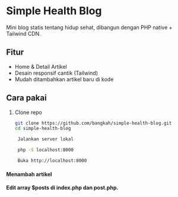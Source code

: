 # Simple Health Blog
Mini blog statis tentang hidup sehat, dibangun dengan PHP native + Tailwind CDN.

## Fitur
- Home & Detail Artikel
- Desain responsif cantik (Tailwind)
- Mudah ditambahkan artikel baru di kode

## Cara pakai
1. Clone repo
   ```bash
   git clone https://github.com/bangkah/simple-health-blog.git
   cd simple-health-blog

    Jalankan server lokal

    php -S localhost:8000

    Buka http://localhost:8000

#### Menambah artikel
#### Edit array $posts di index.php dan post.php.
